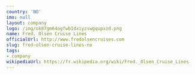 ```yaml
---
country: 'NO'
imo: null
layout: company
logo: /img/ok87gm64agfwb1dxiyzswgqupxzd.png
name: Fred. Olsen Cruise Lines
officialUrl: http://www.fredolsencruises.com
slug: fred-olsen-cruise-lines-no
tags:
- company
wikipediaUrl: https://fr.wikipedia.org/wiki/Fred._Olsen_Cruise_Lines
---
```


